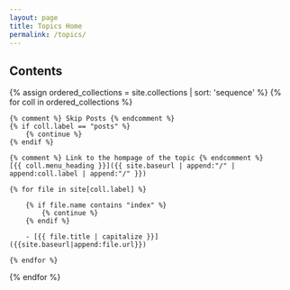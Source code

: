 ```yaml
---
layout: page
title: Topics Home
permalink: /topics/
---
```


## Contents

{% assign ordered_collections = site.collections | sort: 'sequence' %}
{% for coll in ordered_collections %}
    
    {% comment %} Skip Posts {% endcomment %}
    {% if coll.label == "posts" %} 
        {% continue %} 
    {% endif %}
  
    {% comment %} Link to the hompage of the topic {% endcomment %}
    [{{ coll.menu_heading }}]({{ site.baseurl | append:"/" | append:coll.label | append:"/" }})
    
    {% for file in site[coll.label] %}
        
        {% if file.name contains "index" %}
            {% continue %}
        {% endif %}
            
        - [{{ file.title | capitalize }}]({{site.baseurl|append:file.url}})
        
    {% endfor %}

{% endfor %}